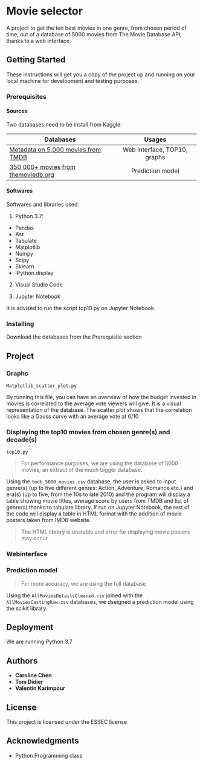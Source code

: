# Movie selector

A project to get the ten best movies in one genre, from chosen period of time, out of a database of 5000 movies from The Movie Database API, thanks to a web interface.

## Getting Started

These instructions will get you a copy of the project up and running on your local machine for development and testing purposes. 

### Prerequisites
#### Sources
Two databases need to be install from Kaggle:

| Databases     | Usages        
| ------------- |:-------------:| 
| [Metadata on 5,000 movies from TMDB](https://www.kaggle.com/tmdb/tmdb-movie-metadata)    | Web interface, TOP10, graphs | 
| [350 000+ movies from themoviedb.org](https://www.kaggle.com/stephanerappeneau/350-000-movies-from-themoviedborg)      | Prediction model      | 

#### Softwares
Softwares and libraries used:

1. Python 3.7:
* Pandas
* Ast
* Tabulate
* Matplotlib
* Numpy
* Scipy
* Sklearn
* IPython.display

2. Visual Studio Code

3. Jupyter Notebook

It is advised to run the script top10.py on Jupyter Notebook.

### Installing

Download the databases from the Prerequisite section

## Project
### Graphs

```
Matplotlib_scatter_plot.py
```
By running this file, you can have an overview of how the budget invested in movies is correlated to the average vote viewers will give. It is a visual representation of the database. The scatter plot shows that the correlation looks like a Gauss curve with an average vote at 6/10

### Displaying the top10 movies from chosen genre(s) and decade(s) 
```
top10.py 
```
> For performance purposes, we are using the database of 5000 movies, an extract of the much bigger database.

Using the `tmdb_5000_movies.csv` database, the user is asked to input genre(s) (up to five different genres: Action, Adventure, Romance etc.) and era(s) (up to five, from the 10s to late 2010) and the program will display a table showing movie titles, average score by users from TMDB and list of genre(s) thanks to tabulate library.
If run on Jupyter Notebook, the rest of the code will display a table in HTML format with the addition of movie posters taken from IMDB website.

> The HTML library is unstable and error for displaying movie posters may occur.

### Webinterface

### Prediction model

> For more accuracy, we are using the full database

Using the `AllMoviesDetailsCleaned.csv` joined with the `AllMoviesCastingRaw.csv` databases, we dseigned a prediction model using the scikit library.

## Deployment

We are running Python 3.7


## Authors

* **Caroline Chen** 
* **Tom Didier** 
* **Valentin Karimpour** 

## License

This project is licensed under the ESSEC license

## Acknowledgments

* Python Programming class



